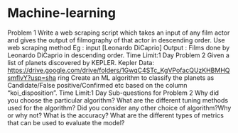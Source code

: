 # Machine-learning
Problem 1 Write a web scraping script which takes an input of any film actor and gives the output of filmography of that actor in descending order. Use web scraping method Eg : input [Leonardo DiCaprio] Output : Films done by Leonardo DiCaprio in descending order.
Time Limit:1 Day 
Problem 2 Given a list of planets discovered by KEPLER. Kepler Data: https://drive.google.com/drive/folders/1GwqC4STc_KgVPofacQUzKHBMHQsmflvY?usp=sha ring Create an ML algorithm to classify the planets as Candidate/False positive/Confirmed etc based on the column “koi_disposition”. 
Time Limit:1 Day
Sub-questions for Problem 2 Why did you choose the particular algorithm?
What are the different tuning methods used for the algorithm? 
Did you consider any other choice of algorithm?Why or why not? 
What is the accuracy? 
What are the different types of metrics that can be used to evaluate the model?
